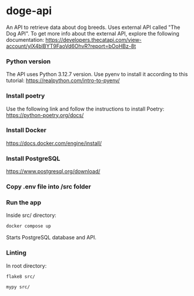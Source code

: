 # doge-api
An API to retrieve data about dog breeds. Uses external API called "The Dog API".
To get more info about the external API, explore the following documentation:
https://developers.thecatapi.com/view-account/ylX4blBYT9FaoVd6OhvR?report=bOoHBz-8t

### Python version
The API uses Python 3.12.7 version. Use pyenv to install it according to this tutorial: https://realpython.com/intro-to-pyenv/

### Install poetry
Use the following link and follow the instructions to install Poetry: https://python-poetry.org/docs/

### Install Docker
https://docs.docker.com/engine/install/

### Install PostgreSQL
https://www.postgresql.org/download/

### Copy .env file into /src folder

### Run the app
Inside src/ directory:
```sh
docker compose up
```
Starts PostgreSQL database and API.

### Linting
In root directory:
```sh
flake8 src/
```
```sh
mypy src/
```